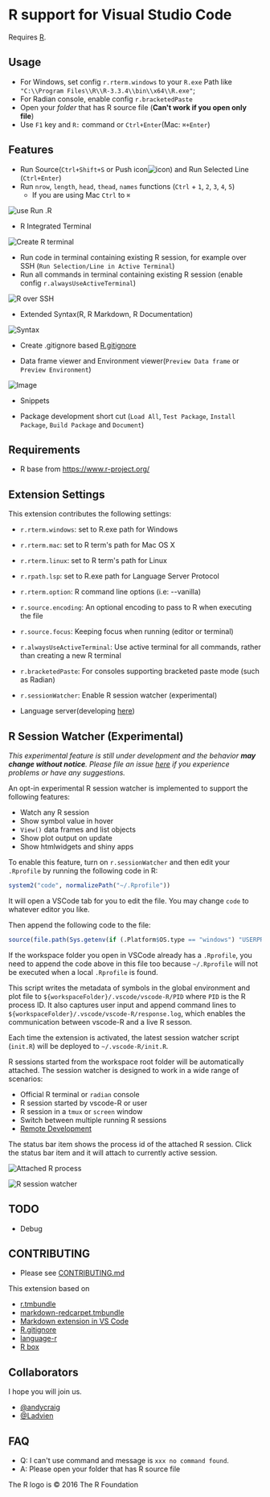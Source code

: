 # R support for Visual Studio Code

Requires [R](https://www.r-project.org/).

## Usage

* For Windows, set config `r.rterm.windows` to your `R.exe` Path like `"C:\\Program Files\\R\\R-3.3.4\\bin\\x64\\R.exe"`;
* For Radian console, enable config `r.bracketedPaste`
* Open your *folder* that has R source file (**Can't work if you open only file**)
* Use `F1` key and `R:` command or `Ctrl+Enter`(Mac: `⌘+Enter`)

## Features

* Run Source(`Ctrl+Shift+S` or Push icon![icon](images/FileDownload.png)) and Run Selected Line (`Ctrl+Enter`)
* Run `nrow`, `length`, `head`, `thead`, `names` functions (`Ctrl` + `1`, `2`, `3`, `4`, `5`)
  * If you are using Mac `Ctrl` to `⌘`

![use Run .R](images/feature.png)

* R Integrated Terminal

![Create R terminal](images/terminal.png)

* Run code in terminal containing existing R session, for example over SSH (`Run Selection/Line in Active Terminal`)
* Run all commands in terminal containing existing R session (enable config `r.alwaysUseActiveTerminal`)

![R over SSH](images/ssh.gif)

* Extended Syntax(R, R Markdown, R Documentation)

![Syntax](images/Rsyntax.png)

* Create .gitignore based [R.gitignore](https://github.com/github/gitignore/raw/master/R.gitignore)

* Data frame viewer and Environment viewer(`Preview Data frame` or `Preview Environment`)

![Image](./images/DataframePreview.gif)

* Snippets

* Package development short cut (`Load All`, `Test Package`, `Install Package`, `Build Package` and `Document`)

## Requirements

* R base from <https://www.r-project.org/>

## Extension Settings

This extension contributes the following settings:

* `r.rterm.windows`: set to R.exe path for Windows
* `r.rterm.mac`: set to R term's path for Mac OS X
* `r.rterm.linux`: set to R term's path for Linux
* `r.rpath.lsp`: set to R.exe path for Language Server Protocol
* `r.rterm.option`: R command line options (i.e: --vanilla)
* `r.source.encoding`: An optional encoding to pass to R when executing the file
* `r.source.focus`: Keeping focus when running (editor or terminal)
* `r.alwaysUseActiveTerminal`: Use active terminal for all commands, rather than creating a new R terminal
* `r.bracketedPaste`: For consoles supporting bracketed paste mode (such as Radian)
* `r.sessionWatcher`: Enable R session watcher (experimental)

* Language server(developing [here](https://github.com/REditorSupport/languageserver))

## R Session Watcher (Experimental)

*This experimental feature is still under development and the behavior
**may change without notice**. Please file an issue [here](https://github.com/Ikuyadeu/vscode-R/issues) if you experience problems or have any suggestions.*

An opt-in experimental R session watcher is implemented to support the following features:

* Watch any R session
* Show symbol value in hover
* `View()` data frames and list objects
* Show plot output on update
* Show htmlwidgets and shiny apps

To enable this feature, turn on `r.sessionWatcher` and then edit your `.Rprofile` by running the following code in R:

```r
system2("code", normalizePath("~/.Rprofile"))
```

It will open a VSCode tab for you to edit the file. You may change `code` to whatever editor you like.

Then append the following code to the file:

```r
source(file.path(Sys.getenv(if (.Platform$OS.type == "windows") "USERPROFILE" else "HOME"), ".vscode-R", "init.R"))
```

If the workspace folder you open in VSCode already has a `.Rprofile`, you need to append the code above in this file too because `~/.Rprofile` will not
be executed when a local `.Rprofile` is found.

This script writes the metadata of symbols in the global environment and plot file to `${workspaceFolder}/.vscode/vscode-R/PID` where `PID` is the R process ID. It also captures user input and append command lines to `${workspaceFolder}/.vscode/vscode-R/response.log`, which enables the communication between vscode-R and a live R sesson.

Each time the extension is activated, the latest session watcher script (`init.R`) will be deployed to `~/.vscode-R/init.R`.

R sessions started from the workspace root folder will be automatically attached. The session watcher is designed to work in a wide range of scenarios:

* Official R terminal or `radian` console
* R session started by vscode-R or user
* R session in a `tmux` or `screen` window
* Switch between multiple running R sessions
* [Remote Development](https://code.visualstudio.com/docs/remote/remote-overview)

The status bar item shows the process id of the attached R session. Click the status bar item and it will
attach to currently active session.

![Attached R process](./images/RStatusBarItem.png)

![R session watcher](https://user-images.githubusercontent.com/4662568/70815935-65391480-1e09-11ea-9ad6-7ebbebf9a9c8.gif)

## TODO

* Debug

## CONTRIBUTING

* Please see [CONTRIBUTING.md](https://github.com/Ikuyadeu/vscode-R/blob/master/CONTRIBUTING.md)

This extension based on

* [r.tmbundle](https://github.com/textmate/r.tmbundle)
* [markdown-redcarpet.tmbundle](https://github.com/streeter/markdown-redcarpet.tmbundle)
* [Markdown extension in VS Code](https://github.com/Microsoft/vscode/blob/master/extensions/markdown/snippets/markdown.json)
* [R.gitignore](https://github.com/github/gitignore/raw/master/R.gitignore)
* [language-r](https://github.com/lee-dohm/language-r)
* [R box](https://github.com/randy3k/R-Box)

## Collaborators

I hope you will join us.

* [@andycraig](https://github.com/andycraig)
* [@Ladvien](https://github.com/Ladvien)

## FAQ

* Q: I can't use command and message is `xxx no command found`.
* A: Please open your folder that has R source file

The R logo is © 2016 The R Foundation
